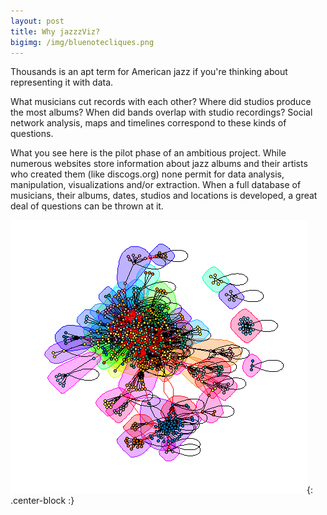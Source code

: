 ```yaml
---
layout: post
title: Why jazzzViz?
bigimg: /img/bluenotecliques.png
---
```


Thousands is an apt term for American jazz if you're thinking about representing it with data. 

What musicians cut records with each other? Where did studios produce the most albums? When did bands overlap with studio
recordings? Social network analysis, maps and timelines correspond to these kinds of questions.

What you see here is the pilot phase of an ambitious project. While numerous websites store information about jazz albums and their artists who created them (like discogs.org) none permit for data analysis, manipulation, visualizations and/or extraction. When a full database of musicians, their albums, dates, studios and locations is developed, a great deal of questions can be thrown at it.

![network](img/bluenotecliques.png){: .center-block :}      
